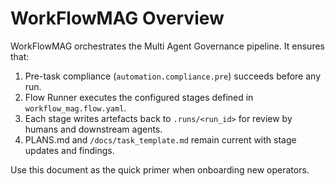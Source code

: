 # WorkFlowMAG Overview

WorkFlowMAG orchestrates the Multi Agent Governance pipeline. It ensures that:

1. Pre-task compliance (`automation.compliance.pre`) succeeds before any run.
2. Flow Runner executes the configured stages defined in `workflow_mag.flow.yaml`.
3. Each stage writes artefacts back to `.runs/<run_id>` for review by humans and downstream agents.
4. PLANS.md and `/docs/task_template.md` remain current with stage updates and findings.

Use this document as the quick primer when onboarding new operators.
